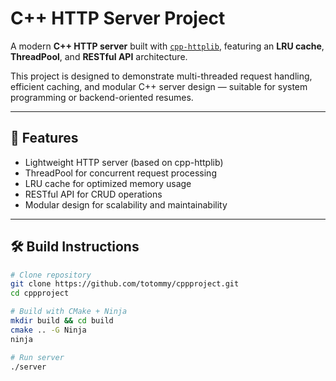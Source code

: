 # C++ HTTP Server Project

A modern **C++ HTTP server** built with [`cpp-httplib`](https://github.com/yhirose/cpp-httplib), featuring an **LRU cache**, **ThreadPool**, and **RESTful API** architecture.

This project is designed to demonstrate multi-threaded request handling, efficient caching, and modular C++ server design — suitable for system programming or backend-oriented resumes.

---

## 🚀 Features
- Lightweight HTTP server (based on cpp-httplib)
- ThreadPool for concurrent request processing
- LRU cache for optimized memory usage
- RESTful API for CRUD operations
- Modular design for scalability and maintainability

---

## 🛠️ Build Instructions
```bash
# Clone repository
git clone https://github.com/totommy/cppproject.git
cd cppproject

# Build with CMake + Ninja
mkdir build && cd build
cmake .. -G Ninja
ninja

# Run server
./server
